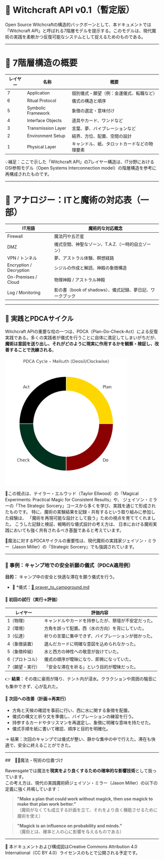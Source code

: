 # 🧠 Witchcraft API v0.1（暫定版）

Open Source Witchcraftの構造的バックボーンとして、本ドキュメントでは「Witchcraft API」と呼ばれる7階層モデルを提示する。このモデルは、現代魔術の実践を柔軟かつ反復可能なシステムとして捉えるためのものである。

---

# 🔧 7階層構造の概要

| レイヤー | 名称                     | 概要                                       |
|--------|------------------------|------------------------------------------|
| 7      | Application            | 個別儀式・願望（例：金運儀式、転職など）           |
| 6      | Ritual Protocol        | 儀式の構造と順序                                |
| 5      | Symbolic Framework     | 象徴の選定・意味付け                             |
| 4      | Interface Objects      | 道具やカード、ワンドなど                           |
| 3      | Transmission Layer     | 言葉、夢、バイブレーションなど                     |
| 2      | Environment Setup      | 結界、方位、配置、空間の設計                       |
| 1      | Physical Layer         | キャンドル、紙、タロットカードなどの物理要素             |

💡補足：ここで示した「Witchcraft API」の7レイヤー構造は、IT分野におけるOSI参照モデル（Open Systems Interconnection model）の階層構造を参考に再構成されたものです。

---

# 🔁 アナロジー：ITと魔術の対応表（一部）

| IT用語          | 魔術的な対応概念                                   |
|----------------|----------------------------------------------|
| Firewall       | 魔法円や五芒星                                     |
| DMZ            | 儀式空間、神聖なゾーン、T.A.Z.（一時的自立ゾーン）         |
| VPN / トンネル  | 夢、アストラル体験、瞑想経路                            |
| Encryption / Decryption | シジルの作成と解読、神殿の象徴構造                    |
| On-Premises / Cloud | 物理神殿 / アストラル神殿                             |
| Log / Monitoring | 影の書（book of shadows）、儀式記録、夢日記、ワークブック       |

---

## 🔁 実践とPDCAサイクル

Witchcraft APIの重要な柱の一つは、PDCA（Plan-Do-Check-Act）による反復実践である。多くの実践者が儀式を行うことに自体に満足してしまいがちだが、**魔術は意図を送り出し、それがどのように現実に作用するかを観察・検証し、改善することで洗練される**。

<img src="pdca_malkuth_clockwise.png" width="400">

👀この視点は、テイラー・エルウッド（Taylor Ellwood）の『Magical Experiments: Practical Magic for Consistent Results』や、
ジェイソン・ミラーの「The Strategic Sorcery」コースから多くを学び、実践を通じて形成されたものです。
特に、魔術の実験結果を記録・共有するという取り組みに参加した経験は、
「魔術を再現可能な設計として扱う」ための視点を育ててくれました。
こうした記録と検証、戦略的な儀式設計の考え方は、
日本における魔術実践においても強く共有されるべき基盤であると考えています。

📙魔法に対するPDCAサイクルの重要性は、現代魔術の実践家ジェイソン・ミラー（Jason Miller）の『Strategic Sorcery』でも強調されています。

---

### 📘 事例：キャンプ地での安全祈願の儀式（PDCA適用例）

**目的：** キャンプ中の安全と快適な滞在を願う儀式を行う。
- 📜 *儀式：[🔗 prayer_to_campground.md](https://github.com/ravensgate-tux/prayer_to_campground/blob/main/README.md)
  
#### 🧪 初回の試行（実行→評価）

| レイヤー | 評価内容                                                                 |
|--------|--------------------------------------------------------------------|
| 1（物理）       | キャンドルやカードを持参したが、祭壇が不安定だった。                                      |
| 2（環境）       | 方角を誤って配置。西（水の方向）を背にしていた。                                       |
| 3（伝達）       | 祈りの言葉に集中できず、バイブレーションが弱かった。                                     |
| 4（象徴装置）    | 選んだカードに明確な意図を込められなかった。                                            |
| 5（象徴枠組）    | 水と西方の神性への敬意が抜けていた。                                                  |
| 6（プロトコル）  | 儀式の順序が曖昧になり、即興になっていた。                                              |
| 7（願望・実行） | 「安全な滞在を祈る」という目的が曖昧だった。                                           |

👉 **結果**：その夜に豪雨が降り、テント内が浸水。クラクションや周囲の騒音にも集中できず、心が乱れた。

#### 🔸 次回への改善（計画→再実行）

- 方角と天候の確認を事前に行い、西に水に関する象徴を配置。  
- 儀式の構文と祈り文を準備し、バイブレーションの練習を行う。  
- 持参するカードやタリスマンを再選定し、象徴に明確な意味を持たせた。  
- 儀式手順を紙に書いて確認、順序と目的を明確化。  

→ 結果：次回のキャンプでは儀式が整い、静かな集中の中で行えた。滞在も快適で、安全に終えることができた。

---

##　🧙‍♀️魔法・呪術の位置づけ

Ravensgateでは魔法を**現実をより良くするための確率的な影響技術**として扱っています。  
この考え方は、現代の実践魔術師ジェイソン・ミラー（Jason Miller）の以下の定義に強く共鳴しています：

> **"Make a plan that could work without magick, then use magick to make that plan work better."**  
> （魔術がなくても成立する計画を立て、それをより良く機能させるために魔術を使え）

> **"Magick is an influence on probability and minds."**  
> （魔術とは、確率と人の心に影響を与えるものである）

---

📝 本ドキュメントおよび構成図はCreative Commons Attribution 4.0 International（CC BY 4.0）ライセンスのもとで公開される予定です。
